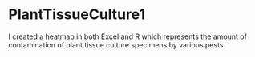 # PlantTissueCulture1
I created a heatmap in both Excel and R which represents the amount of contamination of plant tissue culture specimens by various pests.
